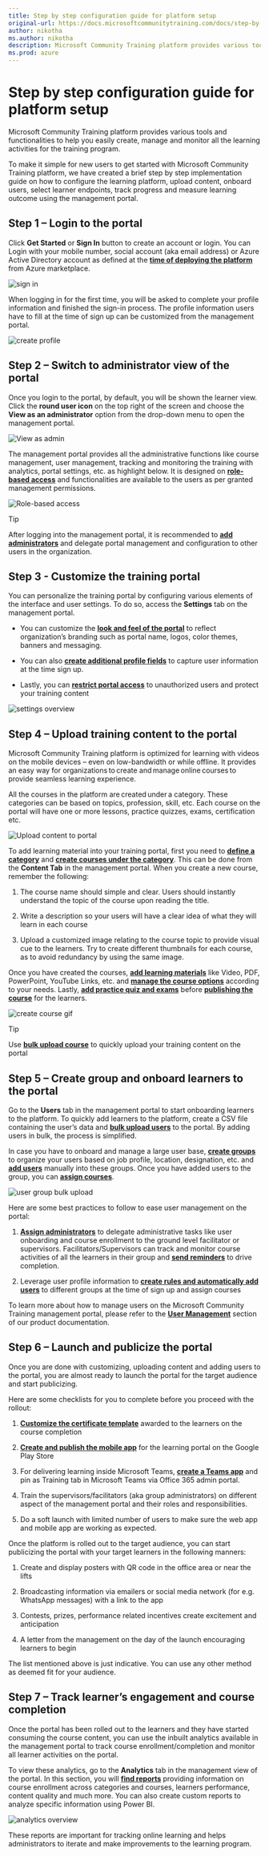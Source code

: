 ```yaml
---
title: Step by step configuration guide for platform setup
original-url: https://docs.microsoftcommunitytraining.com/docs/step-by-step-configuration-guide
author: nikotha
ms.author: nikotha
description: Microsoft Community Training platform provides various tools and functionalities to help you easily create, manage and monitor all the learning activities for the training program.
ms.prod: azure
---
```


# Step by step configuration guide for platform setup

Microsoft Community Training platform provides various tools and functionalities to help you easily create, manage and monitor all the learning activities for the training program.

To make it simple for new users to get started with Microsoft Community Training platform, we have created a brief step by step implementation guide on how to configure the learning platform, upload content, onboard users, select learner endpoints, track progress and measure learning outcome using the management portal.  

## Step 1 – Login to the portal

Click **Get Started** or **Sign In** button to create an account or login. You can Login with your mobile number, social account (aka email address) or Azure Active Directory account as defined at the [**time of deploying the platform**](../infrastructure-management/install-your-platform-instance/3_installation-guide-detailed-steps.md) from Azure marketplace.  

![sign in](../media/sign-in.png)

When logging in for the first time, you will be asked to complete your profile information and finished the sign-in process. The profile information users have to fill at the time of sign up can be customized from the management portal.

![create profile](../media/create-profile.gif)

## Step 2 – Switch to administrator view of the portal

Once you login to the portal, by default, you will be shown the learner view. Click the **round user icon** on the top right of the screen and choose the **View as an administrator** option from the drop-down menu to open the management portal.  

![View as admin](../media/View%20as%20admin.png)

The management portal provides all the administrative functions like course management, user management, tracking and monitoring the training with analytics, portal settings, etc. as highlight below. It is designed on [**role-based access**](../get-started/user-role-and-management-portal-overview.md) and functionalities are available to the users as per granted management permissions.

![Role-based access](../media/image%28426%29.png)

> [!Tip]
> After logging into the management portal, it is recommended to [**add administrators**](../user-management/add-users/3_add-an-administrator-to-the-portal.md) and delegate portal management and configuration to other users in the organization.

## Step 3 - Customize the training portal

You can personalize the training portal by configuring various elements of the interface and user settings. To do so, access the **Settings** tab on the management portal.

* You can customize the [**look and feel of the portal**](../settings/2_configure-the-look-and-feel-of-your-portal.md)  to reflect organization’s branding such as portal name, logos, color themes, banners and messaging.

* You can also [**create additional profile fields**](../settings/4_add-additional-profile-fields-for-user-information.md) to capture user information at the time sign up.

* Lastly, you can [**restrict portal access**](../settings/3_restrict-portal-access-to-users-outside-your-organization.md) to  unauthorized users and protect your training content

![settings overview](../media/settings-overview.gif)

## Step 4 – Upload training content to the portal  

Microsoft Community Training platform  is optimized for learning with videos on the mobile devices – even on low-bandwidth or while offline. It provides an easy way for organizations to create and manage online courses to provide seamless learning experience.

All the courses in the platform are created under a category. These categories can be based on topics, profession, skill, etc. Each course on the portal will have one or more lessons, practice quizzes, exams, certification etc.

![Upload content to portal](../media/Upload%20content%20to%20portal.png)

To add learning material into your training portal, first you need to [**define a category**](../content-management/create-content/create-course-category/create-a-category.md)  and [**create courses under the category**](../content-management/create-content/create-course-category/create-a-category.md). This can be done from the **Content Tab** in the management portal. When you create a new course, remember the following:

1. The course name should simple and clear. Users should instantly understand the topic of the course upon reading the title.

2. Write a description so your users will have a clear idea of what they will learn in each course

3. Upload a customized image relating to the course topic to provide visual cue to the learners. Try to create different thumbnails for each course, as to avoid redundancy by using the same image.

 Once you have created the courses, [**add learning materials**](../content-management/create-content/create-course-category/upload-content-to-a-course.md) like Video, PDF, PowerPoint, YouTube Links, etc. and [**manage the course options**](../content-management/manage-content/manage-course-category/manage-users-for-a-course.md) according to your needs. Lastly, [**add practice quiz and exams**](../content-management/create-content/create-course-category/add-practice-course-and-exam.md) before [**publishing the course**](../content-management/create-content/create-course-category/publishing-course.md) for the learners.

 ![create course gif](../media/create-course-gif.gif)

> [!TIP]
> Use [**bulk upload course**](../content-management/create-content/create-course-category/create-a-new-course.md#option-2---create-multiple-courses-in-a-category) to quickly upload your training content on the portal

## Step 5 – Create group and onboard learners to the portal  

Go to the **Users** tab in the management portal to start onboarding learners to the platform. To quickly add learners to the platform, create a CSV file containing the user’s data and [**bulk upload users**](../user-management/organize-users/4_add-multiple-users-to-the-group.md) to the portal. By adding users in bulk, the process is simplified.  

In case you have to onboard and manage a large user base, [**create groups**](../user-management/organize-users/2_create-a-new-group.md) to organize your users based on job profile, location, designation, etc. and [**add users**](../user-management/organize-users/2_create-a-new-group.md#manually-add-users-to-group-during-creation-time) manually into these groups. Once you have added users to the group, you can [**assign courses**](../user-management/manage-users/2_assign-content-to-group-users.md).

![user group bulk upload](../media/user-group-bulkupload.gif)

Here are some best practices to follow to ease user management on the portal:

1. [**Assign administrators**](../user-management/add-users/3_add-an-administrator-to-the-portal.md) to delegate administrative tasks like user onboarding and course enrollment to the ground level facilitator or supervisors. Facilitators/Supervisors can track and monitor course activities of all the learners in their group and [**send reminders**](../user-management/manage-users/3_send-announcement-to-the-users.md) to drive completion.  

2. Leverage user profile information to [**create rules and automatically add users**](../user-management/organize-users/5_setup-automatic-user-enrollment-for-a-group-1.md) to different groups at the time of sign up and assign courses  

To learn more about how to manage users on the Microsoft Community Training management portal, please refer to the [**User Management**](../user-management/2_user-management-overview.md) section of our product documentation.

## Step 6 – Launch and publicize the portal  

Once you are done with customizing, uploading content and adding users to the portal, you are almost ready to launch the portal for the target audience and start publicizing.  

Here are some checklists for you to complete before you proceed with the rollout:

1. [**Customize the certificate template**](../settings/5_customize-the-certificate-template.md) awarded to the learners on the course completion  

2. [**Create and publish the mobile app**](../infrastructure-management/install-your-platform-instance/5_create-publish-mobile-app.md) for the learning portal on the Google Play Store  

3. For delivering learning inside Microsoft Teams, [**create a Teams app**](../infrastructure-management/install-your-platform-instance/7_create-teams-app-for-your-training-portal.md) and pin as Training tab in Microsoft Teams via Office 365 admin portal.

4. Train the supervisors/facilitators (aka group administrators) on different aspect of the management portal and their roles and responsibilities.

5. Do a soft launch with limited number of users to make sure the web app and mobile app are working as expected.

Once the platform is rolled out to the target audience, you can start publicizing the portal with your target learners in the following manners:

1. Create and display posters with QR code in the office area or near the lifts  

2. Broadcasting information via emailers or social media network (for e.g. WhatsApp messages) with a link to the app

3. Contests, prizes, performance related incentives create excitement and anticipation

4. A letter from the management on the day of the launch encouraging learners to begin

The list mentioned above is just indicative. You can use any other method as deemed fit for your audience.

## Step 7 – Track learner’s engagement and course completion  

Once the portal has been rolled out to the learners and they have started consuming the course content, you can  use the inbuilt analytics available in the management portal to track course enrollment/completion and monitor all learner activities on the portal.  

To view these analytics, go to the **Analytics** tab in the management view of the portal. In this section, you will [**find reports**](../analytics/analytics-overview.md) providing information on course enrollment across categories and courses, learners performance, content quality and much more. You can also create custom reports to analyze specific information using Power BI.

![analytics overview](../media/analytics-overview.gif)

These reports are important for tracking online learning and helps administrators to iterate and make improvements to the learning program.
